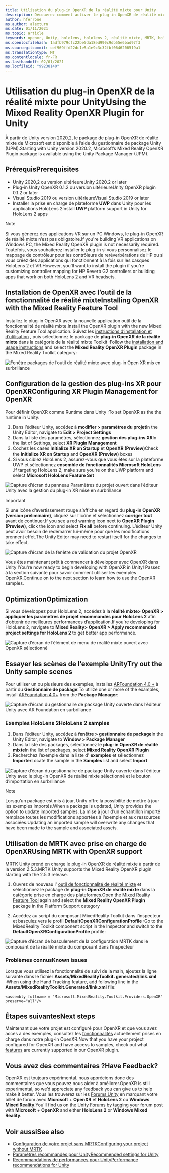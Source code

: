 ```yaml
---
title: Utilisation du plug-in OpenXR de la réalité mixte pour Unity
description: Découvrez comment activer le plug-in OpenXR de réalité mixte pour les projets Unity.
author: hferrone
ms.author: alexturn
ms.date: 01/11/2021
ms.topic: article
keywords: openxr, Unity, hololens, hololens 2, réalité mixte, MRTK, boîte à outils de réalité mixte, réalité augmentée, réalité virtuelle, casques de réalité mixte, apprentissage, didacticiel, prise en main
ms.openlocfilehash: 1adfb979cfc22be5da18ed990c9db55e6bad97f3
ms.sourcegitcommit: cef969ffd22dc1e5a1e9c3c32fbf0646206519a1
ms.translationtype: MT
ms.contentlocale: fr-FR
ms.lasthandoff: 02/01/2021
ms.locfileid: "99238140"
---
```

# <a name="using-the-mixed-reality-openxr-plugin-for-unity"></a><span data-ttu-id="9df56-104">Utilisation du plug-in OpenXR de la réalité mixte pour Unity</span><span class="sxs-lookup"><span data-stu-id="9df56-104">Using the Mixed Reality OpenXR Plugin for Unity</span></span>

<span data-ttu-id="9df56-105">À partir de Unity version 2020,2, le package de plug-in OpenXR de réalité mixte de Microsoft est disponible à l’aide du gestionnaire de package Unity (UPM).</span><span class="sxs-lookup"><span data-stu-id="9df56-105">Starting with Unity version 2020.2, Microsoft’s Mixed Reality OpenXR Plugin package is available using the Unity Package Manager (UPM).</span></span>

## <a name="prerequisites"></a><span data-ttu-id="9df56-106">Prérequis</span><span class="sxs-lookup"><span data-stu-id="9df56-106">Prerequisites</span></span>

* <span data-ttu-id="9df56-107">Unity 2020,2 ou version ultérieure</span><span class="sxs-lookup"><span data-stu-id="9df56-107">Unity 2020.2 or later</span></span>
* <span data-ttu-id="9df56-108">Plug-in Unity OpenXR 0.1.2 ou version ultérieure</span><span class="sxs-lookup"><span data-stu-id="9df56-108">Unity OpenXR plugin 0.1.2 or later</span></span>
* <span data-ttu-id="9df56-109">Visual Studio 2019 ou version ultérieure</span><span class="sxs-lookup"><span data-stu-id="9df56-109">Visual Studio 2019 or later</span></span>
* <span data-ttu-id="9df56-110">Installer la prise en charge de plateforme **UWP** dans Unity pour les applications HoloLens 2</span><span class="sxs-lookup"><span data-stu-id="9df56-110">Install **UWP** platform support in Unity for HoloLens 2 apps</span></span>

> [!NOTE]
> <span data-ttu-id="9df56-111">Si vous générez des applications VR sur un PC Windows, le plug-in OpenXR de réalité mixte n’est pas obligatoire.</span><span class="sxs-lookup"><span data-stu-id="9df56-111">If you're building VR applications on Windows PC, the Mixed Reality OpenXR plugin is not necessarily required.</span></span> <span data-ttu-id="9df56-112">Toutefois, vous souhaiterez installer le plug-in si vous personnalisez le mappage de contrôleur pour les contrôleurs de reréverbérations de HP ou si vous créez des applications qui fonctionnent à la fois sur les casques HoloLens 2 et VR.</span><span class="sxs-lookup"><span data-stu-id="9df56-112">However, you'll want to install the plugin if you're customizing controller mapping for HP Reverb G2 controllers or building apps that work on both HoloLens 2 and VR headsets.</span></span>

## <a name="installing-openxr-with-the-mixed-reality-feature-tool"></a><span data-ttu-id="9df56-113">Installation de OpenXR avec l’outil de la fonctionnalité de réalité mixte</span><span class="sxs-lookup"><span data-stu-id="9df56-113">Installing OpenXR with the Mixed Reality Feature Tool</span></span>

<span data-ttu-id="9df56-114">Installez le plug-in OpenXR avec la nouvelle application outil de la fonctionnalité de réalité mixte.</span><span class="sxs-lookup"><span data-stu-id="9df56-114">Install the OpenXR plugin with the new Mixed Reality Feature Tool application.</span></span> <span data-ttu-id="9df56-115">Suivez les [instructions d’installation et d’utilisation](welcome-to-mr-feature-tool.md) , puis sélectionnez le package de **plug-in OpenXR de la réalité mixte** dans la catégorie de la réalité mixte Toolkit :</span><span class="sxs-lookup"><span data-stu-id="9df56-115">Follow the [installation and usage instructions](welcome-to-mr-feature-tool.md) and select the **Mixed Reality OpenXR Plugin** package in the Mixed Reality Toolkit category:</span></span>

![Fenêtre packages de l’outil de réalité mixte avec plug-in Open XR mis en surbrillance](images/feature-tool-openxr.png)

## <a name="configuring-xr-plugin-management-for-openxr"></a><span data-ttu-id="9df56-117">Configuration de la gestion des plug-ins XR pour OpenXR</span><span class="sxs-lookup"><span data-stu-id="9df56-117">Configuring XR Plugin Management for OpenXR</span></span>

<span data-ttu-id="9df56-118">Pour définir OpenXR comme Runtime dans Unity :</span><span class="sxs-lookup"><span data-stu-id="9df56-118">To set OpenXR as the the runtime in Unity:</span></span>

1. <span data-ttu-id="9df56-119">Dans l’éditeur Unity, accédez à **modifier > paramètres du projet**</span><span class="sxs-lookup"><span data-stu-id="9df56-119">In the Unity Editor, navigate to **Edit > Project Settings**</span></span>
2. <span data-ttu-id="9df56-120">Dans la liste des paramètres, sélectionnez **gestion des plug-ins XR**</span><span class="sxs-lookup"><span data-stu-id="9df56-120">In the list of Settings, select **XR Plugin Management**</span></span>
3. <span data-ttu-id="9df56-121">Cochez les cases **Initialize XR on Startup** et **OpenXR (Preview)**</span><span class="sxs-lookup"><span data-stu-id="9df56-121">Check the **Initialize XR on Startup** and **OpenXR (Preview)** boxes</span></span>
4. <span data-ttu-id="9df56-122">Si vous ciblez HoloLens 2, assurez-vous que vous êtes sur la plateforme UWP et sélectionnez **ensemble de fonctionnalités Microsoft HoloLens** .</span><span class="sxs-lookup"><span data-stu-id="9df56-122">If targeting HoloLens 2, make sure you're on the UWP platform and select **Microsoft HoloLens Feature Set**</span></span>

![Capture d’écran du panneau Paramètres du projet ouvert dans l’éditeur Unity avec la gestion du plug-in XR mise en surbrillance](images/openxr-img-05.png)

> [!IMPORTANT]
> <span data-ttu-id="9df56-124">Si une icône d’avertissement rouge s’affiche en regard du **plug-in OpenXR (version préliminaire)**, cliquez sur l’icône et sélectionnez **corriger tout** avant de continuer.</span><span class="sxs-lookup"><span data-stu-id="9df56-124">If you see a red warning icon next to **OpenXR Plugin (Preview)**, click the icon and select **Fix all** before continuing.</span></span> <span data-ttu-id="9df56-125">L’éditeur Unity peut avoir besoin de redémarrer lui-même pour que les modifications prennent effet.</span><span class="sxs-lookup"><span data-stu-id="9df56-125">The Unity Editor may need to restart itself for the changes to take effect.</span></span>

![Capture d’écran de la fenêtre de validation du projet OpenXR](images/openxr-img-06.png)

<span data-ttu-id="9df56-127">Vous êtes maintenant prêt à commencer à développer avec OpenXR dans Unity !</span><span class="sxs-lookup"><span data-stu-id="9df56-127">You're now ready to begin developing with OpenXR in Unity!</span></span>  <span data-ttu-id="9df56-128">Passez à la section suivante pour savoir comment utiliser les exemples OpenXR.</span><span class="sxs-lookup"><span data-stu-id="9df56-128">Continue on to the next section to learn how to use the OpenXR samples.</span></span>

## <a name="optimization"></a><span data-ttu-id="9df56-129">Optimization</span><span class="sxs-lookup"><span data-stu-id="9df56-129">Optimization</span></span>

<span data-ttu-id="9df56-130">Si vous développez pour HoloLens 2, accédez à la **réalité mixte> OpenXR > appliquer les paramètres de projet recommandés pour HoloLens 2** afin d’obtenir de meilleures performances d’application.</span><span class="sxs-lookup"><span data-stu-id="9df56-130">If you're developing for HoloLens 2, navigate to **Mixed Reality> OpenXR > Apply recommended project settings for HoloLens 2** to get better app performance.</span></span>

![Capture d’écran de l’élément de menu de réalité mixte ouvert avec OpenXR sélectionné](images/openxr-img-08.png)

## <a name="try-out-the-unity-sample-scenes"></a><span data-ttu-id="9df56-132">Essayer les scènes de l’exemple Unity</span><span class="sxs-lookup"><span data-stu-id="9df56-132">Try out the Unity sample scenes</span></span>

<span data-ttu-id="9df56-133">Pour utiliser un ou plusieurs des exemples, installez [ARFoundation 4.0 +](https://docs.unity3d.com/Packages/com.unity.xr.arfoundation@4.1/manual/index.html#installing-ar-foundation) à partir du **Gestionnaire de package**:</span><span class="sxs-lookup"><span data-stu-id="9df56-133">To utilize one or more of the examples, install [ARFoundation 4.0+](https://docs.unity3d.com/Packages/com.unity.xr.arfoundation@4.1/manual/index.html#installing-ar-foundation) from the **Package Manager**:</span></span>

![Capture d’écran du gestionnaire de package Unity ouverte dans l’éditeur Unity avec AR Foundation en surbrillance](images/openxr-img-09.png)

### <a name="hololens-2-samples"></a><span data-ttu-id="9df56-135">Exemples HoloLens 2</span><span class="sxs-lookup"><span data-stu-id="9df56-135">HoloLens 2 samples</span></span>

1. <span data-ttu-id="9df56-136">Dans l’éditeur Unity, accédez à **fenêtre > gestionnaire de package**</span><span class="sxs-lookup"><span data-stu-id="9df56-136">In the Unity Editor, navigate to **Window > Package Manager**</span></span>
2. <span data-ttu-id="9df56-137">Dans la liste des packages, sélectionnez le **plug-in OpenXR de réalité mixte**</span><span class="sxs-lookup"><span data-stu-id="9df56-137">In the list of packages, select **Mixed Reality OpenXR Plugin**</span></span>
3. <span data-ttu-id="9df56-138">Recherchez l’exemple dans la liste d' **exemples** et sélectionnez **Importer**</span><span class="sxs-lookup"><span data-stu-id="9df56-138">Locate the sample in the **Samples** list and select **Import**</span></span>

![Capture d’écran du gestionnaire de package Unity ouverte dans l’éditeur Unity avec le plug-in OpenXR de réalité mixte sélectionné et le bouton d’importation en surbrillance](images/openxr-img-03.png)

<!-- ### For all other OpenXR samples

1. In the Unity Editor, navigate to **Window > Package Manager**
2. In the list of packages, select **OpenXR Plugin**
3. Locate the sample in the **Samples** list and select **Import**

![Screenshot of Unity Package Manager open in Unity editor with OpenXR Plugin selected and samples import button highlighted](images/openxr-img-10.png) -->

> [!NOTE]
> <span data-ttu-id="9df56-140">Lorsqu’un package est mis à jour, Unity offre la possibilité de mettre à jour les exemples importés.</span><span class="sxs-lookup"><span data-stu-id="9df56-140">When a package is updated, Unity provides the option to update imported samples.</span></span>  <span data-ttu-id="9df56-141">La mise à jour d’un échantillon importé remplace toutes les modifications apportées à l’exemple et aux ressources associées.</span><span class="sxs-lookup"><span data-stu-id="9df56-141">Updating an imported sample will overwrite any changes that have been made to the sample and associated assets.</span></span>

## <a name="using-mrtk-with-openxr-support"></a><span data-ttu-id="9df56-142">Utilisation de MRTK avec prise en charge de OpenXR</span><span class="sxs-lookup"><span data-stu-id="9df56-142">Using MRTK with OpenXR support</span></span>

<span data-ttu-id="9df56-143">MRTK Unity prend en charge le plug-in OpenXR de réalité mixte à partir de la version 2.5.3.</span><span class="sxs-lookup"><span data-stu-id="9df56-143">MRTK Unity supports the Mixed Reality OpenXR plugin starting with the 2.5.3 release.</span></span>  

1. <span data-ttu-id="9df56-144">Ouvrez de nouveau l' [outil de fonctionnalité de réalité mixte](welcome-to-mr-feature-tool.md) et sélectionnez le package de **plug-in OpenXR de réalité mixte** dans la catégorie prise en charge des plateformes.</span><span class="sxs-lookup"><span data-stu-id="9df56-144">Open the [Mixed Reality Feature Tool](welcome-to-mr-feature-tool.md) again and select the **Mixed Reality OpenXR Plugin** package in the Platform Support category</span></span>

<!-- MRTK plugins can be installed from the same scoped registries as you set up when [installing the Mixed Reality OpenXR plugin](#installing-the-mixed-reality-openxr-plugin). You can find more detailed information in the [MRTK documentation](https://microsoft.github.io/MixedRealityToolkit-Unity/Documentation/usingupm.html#registering-the-mixed-reality-component-server).

1. Add following packages in your **[projectRoot]/Packages/manifest.json** file:

```json
"dependencies": {
    "com.microsoft.mixedreality.toolkit.foundation": "2.5.3",
    "com.microsoft.mixedreality.toolkit.tools": "2.5.3",
    "com.microsoft.mixedreality.toolkit.examples": "2.5.3",
    …
}
``` -->

2. <span data-ttu-id="9df56-145">Accédez au script du composant MixedReality Toolkit dans l’inspecteur et basculez vers le profil **DefaultOpenXRConfigurationProfile** :</span><span class="sxs-lookup"><span data-stu-id="9df56-145">Go to the MixedReality Toolkit component script in the Inspector and switch to the **DefaultOpenXRConfigurationProfile** profile:</span></span>

![Capture d’écran de basculement de la configuration MRTK dans le composant de la réalité mixte du composant dans l’inspecteur](images/openxr-img-11.png)

### <a name="known-issues"></a><span data-ttu-id="9df56-147">Problèmes connus</span><span class="sxs-lookup"><span data-stu-id="9df56-147">Known issues</span></span> 

<span data-ttu-id="9df56-148">Lorsque vous utilisez la fonctionnalité de suivi de la main, ajoutez la ligne suivante dans le fichier **Assets/MixedRealityToolkit. generated/link.xml** :</span><span class="sxs-lookup"><span data-stu-id="9df56-148">When using the Hand Tracking feature, add following line in the **Assets/MixedRealityToolkit.Generated/link.xml** file:</span></span>

```
<assembly fullname = "Microsoft.MixedReality.Toolkit.Providers.OpenXR" preserve="all"/>
```

## <a name="next-steps"></a><span data-ttu-id="9df56-149">Étapes suivantes</span><span class="sxs-lookup"><span data-stu-id="9df56-149">Next steps</span></span>

<span data-ttu-id="9df56-150">Maintenant que votre projet est configuré pour OpenXR et que vous avez accès à des exemples, consultez les [fonctionnalités](openxr-supported-features.md) actuellement prises en charge dans notre plug-in OpenXR.</span><span class="sxs-lookup"><span data-stu-id="9df56-150">Now that you have your project configured for OpenXR and have access to samples, check out what [features](openxr-supported-features.md) are currently supported in our OpenXR plugin.</span></span>

## <a name="have-feedback"></a><span data-ttu-id="9df56-151">Vous avez des commentaires ?</span><span class="sxs-lookup"><span data-stu-id="9df56-151">Have Feedback?</span></span>

<span data-ttu-id="9df56-152">OpenXR est toujours expérimental. nous apprécions donc des commentaires que vous pouvez nous aider à améliorer.</span><span class="sxs-lookup"><span data-stu-id="9df56-152">OpenXR is still experimental, so we’d appreciate any feedback you can give us to help make it better.</span></span> <span data-ttu-id="9df56-153">Vous les trouverez sur les [Forums Unity](https://aka.ms/unityforums) en marquant votre billet de forum avec **Microsoft**  +  **OpenXR** et **HoloLens 2** ou **Windows Mixed Reality**.</span><span class="sxs-lookup"><span data-stu-id="9df56-153">You'll find us on the [Unity Forums](https://aka.ms/unityforums) by tagging your forum post with **Microsoft** + **OpenXR** and either **HoloLens 2** or **Windows Mixed Reality**.</span></span>

## <a name="see-also"></a><span data-ttu-id="9df56-154">Voir aussi</span><span class="sxs-lookup"><span data-stu-id="9df56-154">See also</span></span>

* [<span data-ttu-id="9df56-155">Configuration de votre projet sans MRTK</span><span class="sxs-lookup"><span data-stu-id="9df56-155">Configuring your project without MRTK</span></span>](configure-unity-project.md)
* [<span data-ttu-id="9df56-156">Paramètres recommandés pour Unity</span><span class="sxs-lookup"><span data-stu-id="9df56-156">Recommended settings for Unity</span></span>](recommended-settings-for-unity.md)
* [<span data-ttu-id="9df56-157">Recommandations de performances pour Unity</span><span class="sxs-lookup"><span data-stu-id="9df56-157">Performance recommendations for Unity</span></span>](performance-recommendations-for-unity.md#how-to-profile-with-unity)
